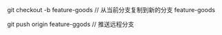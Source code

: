 git checkout -b feature-goods // 从当前分支复制到新的分支 feature-goods


git push origin feature-ggods // 推送远程分支